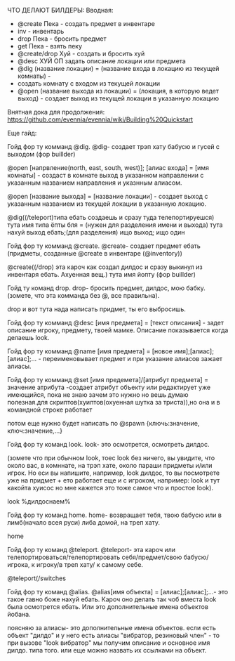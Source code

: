 ЧТО ДЕЛАЮТ БИЛДЕРЫ: 
Вводная:
  * @create Пека - создать предмет в инвентаре
  * inv - инвентарь
  * drop Пека - бросить предмет  
  * get Пека - взять пеку
  * @create/drop Хуй - создать и бросить хуй 
  * @desc ХУЙ ОП задать описание локации или предмета
  * @dig (название локации) = (название входа в локацию из текущей комнаты) - 
  * создать комнату с входом из текущей локации
  * @open (название выхода из локации) = (локация, в которую ведет выход) - создает выход из текущей локации в указанную локацию

Внятная дока для продолжения:
https://github.com/evennia/evennia/wiki/Building%20Quickstart

Еще гайд:

Гойд фор ту комманд @dig. @dig- создает трэп хату бабусю и гусей с выходом                                                                                         (фор buillder)

@open [напрвление(north, east, south, west)]; [алиас входа] = [имя комнаты] - создаст в комнате выход в указанном направлении с указанным названием направления и указнным алиасом.

@open [название выхода] = [название локации] - создает выход с указанным названием из текущей локации в указанную локацию.

@dig((/teleport)типа ебать создаешь и сразу туда телепортируешся) тута имя типа ёпты бля = (нужен для разделения имени и выхода) тута нахуй выход ебать;(для разделения) ищо выход; ищо один

Гойд фор ту комманд @create. @create- создает предмет ебать (придметы, созданные @create в инвентаре (@inventory))

@create((/drop) эта кароч как создал дилдос и сразу выкинул из инвентаря ебать. Ахуенная вещ.) тута имя йопту                                      (фор buillder)

Гойд ту команд drop. drop- бросить предмет, дилдос, мою бабку. (зомете, что эта комманда без @, все правильна).

drop и вот тута нада написать придмет, ты его выбросишь.

Гойд фор ту комманд @desc [имя предмета] = [текст описания] - задет описание игроку, предмету, твоей мамке. Описание показывается когда делаешь look.

Гойд фор ту комманд @name [имя предмета] = [новое имя];[алиас];[алиас];... - переименовывает предмет и при указание алиасов зажает алиасы.

Гойд фор ту комманд @set [имя предемета]/[атрибут предмета] = значение атрибута -создает атрибут объекту или редактирует уже имеющийся, пока не знаю зачем это нужно но вешь думаю полезная.для скриптов(хуиптов(охуенная шутка за триста)),но она и в командной строке работает

потом еще нужно будет написать по @spawn {ключь:значение, ключ:значение,...}

Гойд фор ту команд look. look- это осмотрется, осмотреть дилдос.

(зомете что при обычном look, тоес look без ничего, вы увидите, что около вас, в комннате, на трэп хате, около параши придметы и/или игрок. Но еси вы напишите, например, look дилдос, то вы посмотрете уже на придмет + ето работает еще и с игроком, например: look и тут какойта хуисос  но мне кажется это тоже самое что и простое look).

look %дилдоснаем%

Гойд фор ту команд home. home- возвращает тебя, твою бабусю или в лимб(начало всея руси) либа домой, на треп хату.

home

Гойд фор ту команд @teleport. @teleport- эта кароч или телепортироваться/телепортировать себя/предмет/свою бабусю/игрока, к игроку/в треп хату/ к самому себе.

@teleport(/switches

Гойд фор ту команд @alias. @alias[имя объекта] = [алиас];[алиас];...-  это такое гавно боже нахуй ебать. Кароч оно делать так чоб вместа look  была осмотрется ебать. Или это дополнительные имена объектов йобана.

поясняю за алиасы- это дополнительные имена объектов. если есть объект "дилдо" и у него есть алиасы "вибратор, резиновый член" - то при вызове "look вибратор" мы получим описание и основное имя дилдо. типа того. или еще можно назвать их ссылками на объект.

